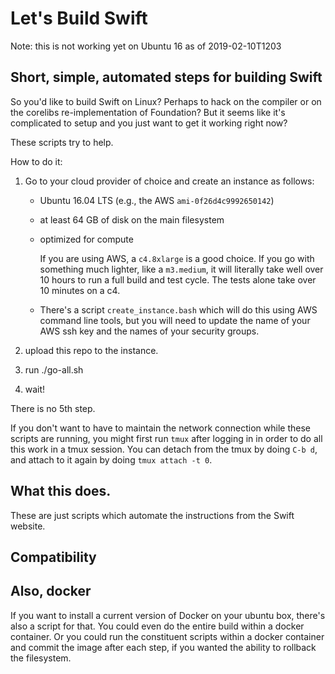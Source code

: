 # Let's Build Swift

Note: this is not working yet on Ubuntu 16 as of 2019-02-10T1203

## Short, simple, automated steps for building Swift

So you'd like to build Swift on Linux? Perhaps to hack on the compiler or on the corelibs re-implementation of Foundation? But it seems like it's complicated to setup and you just want to get it working right now?

These scripts try to help.

How to do it:

1. Go to your cloud provider of choice and create an instance as follows:

    - Ubuntu 16.04 LTS (e.g., the AWS `ami-0f26d4c9992650142`)
    - at least 64 GB of disk on the main filesystem
    - optimized for compute 
    
      If you are using AWS, a `c4.8xlarge` is a good choice. If you go
      with something much lighter, like a `m3.medium`, it will literally
      take well over 10 hours to run a full build and test cycle. The
      tests alone take over 10 minutes on a c4.
      
    - There's a script `create_instance.bash` which will do this using
      AWS command line tools, but you will need to update the name of
      your AWS ssh key and the names of your security groups.

2. upload this repo to the instance.

3. run ./go-all.sh

4. wait!

There is no 5th step.

If you don't want to have to maintain the network connection while these scripts are running, you might first run `tmux` after logging in in order to do all this work in a tmux session. You can detach from the tmux by doing `C-b d`, and attach to it again by doing `tmux attach -t 0`.

## What this does.

These are just scripts which automate the instructions from the Swift website. 

## Compatibility

## Also, docker

If you want to install a current version of Docker on your ubuntu box, there's also a script for that. You could even do the entire build within a docker container. Or you could run the constituent scripts within a docker container and commit the image after each step, if you wanted the ability to rollback the filesystem.




